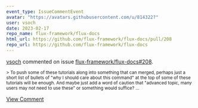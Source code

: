 ```yaml
---
event_type: IssueCommentEvent
avatar: "https://avatars.githubusercontent.com/u/814322?"
user: vsoch
date: 2023-02-17
repo_name: flux-framework/flux-docs
html_url: https://github.com/flux-framework/flux-docs/pull/208
repo_url: https://github.com/flux-framework/flux-docs
---
```


<a href='https://github.com/vsoch' target='_blank'>vsoch</a> commented on issue <a href='https://github.com/flux-framework/flux-docs/pull/208' target='_blank'>flux-framework/flux-docs#208</a>.

<small>> To push some of these tutorials along into something that can merged, perhaps just a short list of bullets of "why I should care about this command" at the top of some of these tutorials will be enough. And maybe just add a word of caution that "advanced topic, many users may not need to use these" or something would suffice?...</small>

<a href='https://github.com/flux-framework/flux-docs/pull/208' target='_blank'>View Comment</a>